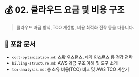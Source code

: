 # 💰 02. 클라우드 요금 및 비용 구조

> 클라우드 과금 방식, TCO 계산법, 비용 최적화 전략 등을 다룹니다.

## 📂 포함 문서
- `cost-optimization.md`: 스팟 인스턴스, 예약 인스턴스 등 절감 전략
- `billing-structure.md`: AWS 과금 구조 이해 및 도구 소개
- `tco-analysis.md`: 총 소유 비용(TCO) 비교 및 AWS TCO 계산기
